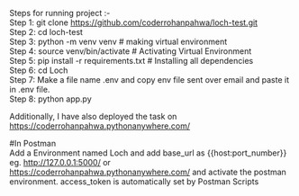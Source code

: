 
Steps for running project :-  
Step 1:  git clone https://github.com/coderrohanpahwa/loch-test.git  
Step 2: cd loch-test  
Step 3: python -m venv venv # making virtual environment  
Step 4: source venv/bin/activate # Activating Virtual Environment  
Step 5: pip install -r requirements.txt  # Installing all dependencies  
Step 6: cd Loch  
Step 7: Make a file name .env and copy env file sent over email and paste it in .env file.   
Step 8: python app.py   
  

  
Additionally, I have also deployed the task on https://coderrohanpahwa.pythonanywhere.com/  
  
#In Postman   
Add a Environment named Loch and add base_url as {{host:port_number}} eg. http://127.0.0.1:5000/ or https://coderrohanpahwa.pythonanywhere.com/ and activate the postman environment. access_token is automatically set by Postman Scripts




